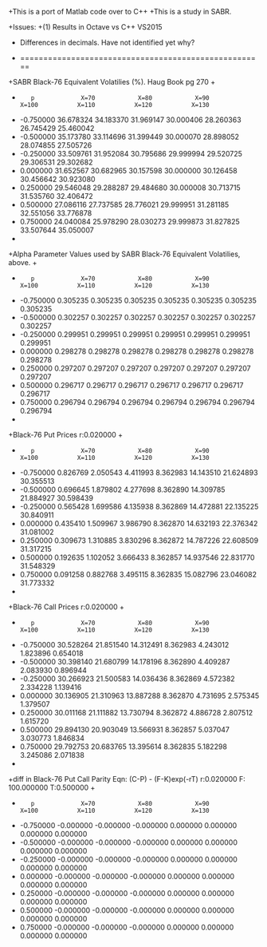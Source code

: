 +This is a port of Matlab code over to C++
+This is a study in SABR.

+Issues:
+(1)  Results in Octave vs C++ VS2015 
+	 Differences in decimals.  Have not identified yet why?
	 
	 
+	 =====================================================
	 
+SABR Black-76 Equivalent Volatilies (%). Haug Book pg 270
+
+        p             X=70            X=80            X=90            X=100           X=110           X=120           X=130
+ -0.750000       36.678324       34.183370       31.969147       30.000406       28.260363       26.745429       25.460042
+ -0.500000       35.173780       33.114696       31.399449       30.000070       28.898052       28.074855       27.505726
+ -0.250000       33.509761       31.952084       30.795686       29.999994       29.520725       29.306531       29.302682
+  0.000000       31.652567       30.682965       30.157598       30.000000       30.126458       30.456642       30.923080
+  0.250000       29.546048       29.288287       29.484680       30.000008       30.713715       31.535760       32.406472
+  0.500000       27.086116       27.737585       28.776021       29.999951       31.281185       32.551056       33.776878
+  0.750000       24.040084       25.978290       28.030273       29.999873       31.827825       33.507644       35.050007
+
+Alpha Parameter Values used by SABR Black-76 Equivalent Volatilies, above.
+
+        p             X=70            X=80            X=90            X=100           X=110           X=120           X=130
+ -0.750000        0.305235        0.305235        0.305235        0.305235        0.305235        0.305235        0.305235
+ -0.500000        0.302257        0.302257        0.302257        0.302257        0.302257        0.302257        0.302257
+ -0.250000        0.299951        0.299951        0.299951        0.299951        0.299951        0.299951        0.299951
+  0.000000        0.298278        0.298278        0.298278        0.298278        0.298278        0.298278        0.298278
+  0.250000        0.297207        0.297207        0.297207        0.297207        0.297207        0.297207        0.297207
+  0.500000        0.296717        0.296717        0.296717        0.296717        0.296717        0.296717        0.296717
+  0.750000        0.296794        0.296794        0.296794        0.296794        0.296794        0.296794        0.296794
+
+Black-76 Put Prices r:0.020000
+
+        p             X=70            X=80            X=90            X=100           X=110           X=120           X=130
+ -0.750000        0.826769        2.050543        4.411993        8.362983       14.143510       21.624893       30.355513
+ -0.500000        0.696645        1.879802        4.277698        8.362890       14.309785       21.884927       30.598439
+ -0.250000        0.565428        1.699586        4.135938        8.362869       14.472881       22.135225       30.840911
+  0.000000        0.435410        1.509967        3.986790        8.362870       14.632193       22.376342       31.081002
+  0.250000        0.309673        1.310885        3.830296        8.362872       14.787226       22.608509       31.317215
+  0.500000        0.192635        1.102052        3.666433        8.362857       14.937546       22.831770       31.548329
+  0.750000        0.091258        0.882768        3.495115        8.362835       15.082796       23.046082       31.773332
+
+Black-76 Call Prices r:0.020000
+
+        p             X=70            X=80            X=90            X=100           X=110           X=120           X=130
+ -0.750000       30.528264       21.851540       14.312491        8.362983        4.243012        1.823896        0.654018
+ -0.500000       30.398140       21.680799       14.178196        8.362890        4.409287        2.083930        0.896944
+ -0.250000       30.266923       21.500583       14.036436        8.362869        4.572382        2.334228        1.139416
+  0.000000       30.136905       21.310963       13.887288        8.362870        4.731695        2.575345        1.379507
+  0.250000       30.011168       21.111882       13.730794        8.362872        4.886728        2.807512        1.615720
+  0.500000       29.894130       20.903049       13.566931        8.362857        5.037047        3.030773        1.846834
+  0.750000       29.792753       20.683765       13.395614        8.362835        5.182298        3.245086        2.071838
+
+diff in Black-76 Put Call Parity Eqn: (C-P) - (F-K)exp(-rT) r:0.020000 F: 100.000000 T:0.500000
+
+        p             X=70            X=80            X=90            X=100           X=110           X=120           X=130
+ -0.750000       -0.000000       -0.000000       -0.000000        0.000000        0.000000        0.000000        0.000000
+ -0.500000       -0.000000       -0.000000       -0.000000        0.000000        0.000000        0.000000        0.000000
+ -0.250000       -0.000000       -0.000000       -0.000000        0.000000        0.000000        0.000000        0.000000
+  0.000000       -0.000000       -0.000000       -0.000000        0.000000        0.000000        0.000000        0.000000
+  0.250000       -0.000000       -0.000000       -0.000000        0.000000        0.000000        0.000000        0.000000
+  0.500000       -0.000000       -0.000000       -0.000000        0.000000        0.000000        0.000000        0.000000
+  0.750000       -0.000000       -0.000000       -0.000000        0.000000        0.000000        0.000000        0.000000